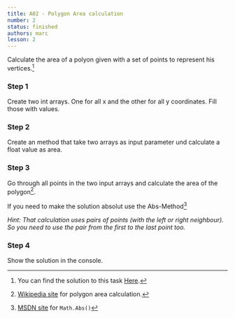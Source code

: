 ```yaml
---
title: A02 - Polygon Area calculation
number: 2
status: finished
authors: marc
lesson: 2
---
```


Calculate the area of a polyon given with a set of points to represent his vertices.[^solution]

[^solution]:
    You can find the solution to this task [Here](https://github.com/satkowski/csharp-solutions/blob/master/02_grundlagen_2/a02_polygon_area_1/ExerciseSolution/).

### Step 1

Create two int arrays. One for all x and the other for all y coordinates. Fill those with values.

### Step 2

Create an method that take two arrays as input parameter und calculate a float value as area.

### Step 3

Go through all points in the two input arrays and calculate the area of the polygon[^polygon_area].

[^polygon_area]:
    [Wikipedia site](https://de.wikipedia.org/wiki/Polygon#Fl.C3.A4che) for polygon area calculation.
    
If you need to make the solution absolut use the Abs-Method[^abs]

[^abs]:
    [MSDN site](https://msdn.microsoft.com/de-de/library/system.math.abs%28v=vs.110%29.aspx) for `Math.Abs()`
    
*Hint: That calculation uses pairs of points (with the left or right neighbour). So you need to use the pair from the first to the last point too.*

### Step 4

Show the solution in the console.